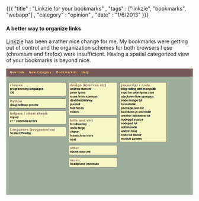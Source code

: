 {{{
    "title" : "Linkzie for your bookmarks"
  , "tags" : ["linkzie", "bookmarks", "webapp"]
  , "category" : "opinion"
  , "date" : "1/6/2013"
  }}}


#### A better way to organize links
[Linkzie](http://www.linkzie.com) has been a rather nice change for me. 
My bookmarks were getting out of control and the organization schemes for both browsers I use (chromium and firefox) were insufficient. 
Having a spatial categorized view of your bookmarks is beyond nice.

<!--more-->

![Linkzie in action](/imgs/_posts/linkzie.png)
